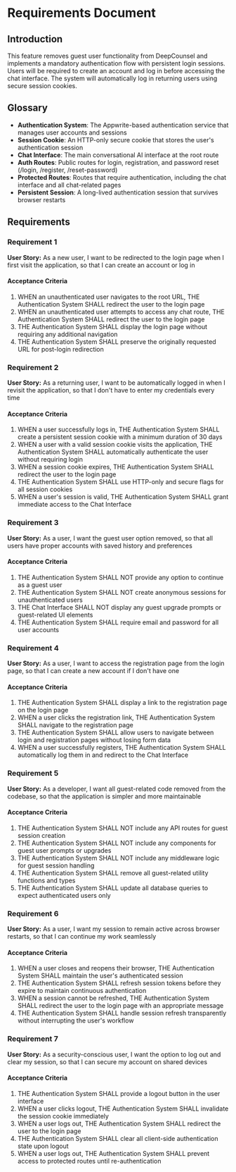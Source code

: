 # Requirements Document

## Introduction

This feature removes guest user functionality from DeepCounsel and implements a mandatory authentication flow with persistent login sessions. Users will be required to create an account and log in before accessing the chat interface. The system will automatically log in returning users using secure session cookies.

## Glossary

- **Authentication System**: The Appwrite-based authentication service that manages user accounts and sessions
- **Session Cookie**: An HTTP-only secure cookie that stores the user's authentication session
- **Chat Interface**: The main conversational AI interface at the root route
- **Auth Routes**: Public routes for login, registration, and password reset (/login, /register, /reset-password)
- **Protected Routes**: Routes that require authentication, including the chat interface and all chat-related pages
- **Persistent Session**: A long-lived authentication session that survives browser restarts

## Requirements

### Requirement 1

**User Story:** As a new user, I want to be redirected to the login page when I first visit the application, so that I can create an account or log in

#### Acceptance Criteria

1. WHEN an unauthenticated user navigates to the root URL, THE Authentication System SHALL redirect the user to the login page
2. WHEN an unauthenticated user attempts to access any chat route, THE Authentication System SHALL redirect the user to the login page
3. THE Authentication System SHALL display the login page without requiring any additional navigation
4. THE Authentication System SHALL preserve the originally requested URL for post-login redirection

### Requirement 2

**User Story:** As a returning user, I want to be automatically logged in when I revisit the application, so that I don't have to enter my credentials every time

#### Acceptance Criteria

1. WHEN a user successfully logs in, THE Authentication System SHALL create a persistent session cookie with a minimum duration of 30 days
2. WHEN a user with a valid session cookie visits the application, THE Authentication System SHALL automatically authenticate the user without requiring login
3. WHEN a session cookie expires, THE Authentication System SHALL redirect the user to the login page
4. THE Authentication System SHALL use HTTP-only and secure flags for all session cookies
5. WHEN a user's session is valid, THE Authentication System SHALL grant immediate access to the Chat Interface

### Requirement 3

**User Story:** As a user, I want the guest user option removed, so that all users have proper accounts with saved history and preferences

#### Acceptance Criteria

1. THE Authentication System SHALL NOT provide any option to continue as a guest user
2. THE Authentication System SHALL NOT create anonymous sessions for unauthenticated users
3. THE Chat Interface SHALL NOT display any guest upgrade prompts or guest-related UI elements
4. THE Authentication System SHALL require email and password for all user accounts

### Requirement 4

**User Story:** As a user, I want to access the registration page from the login page, so that I can create a new account if I don't have one

#### Acceptance Criteria

1. THE Authentication System SHALL display a link to the registration page on the login page
2. WHEN a user clicks the registration link, THE Authentication System SHALL navigate to the registration page
3. THE Authentication System SHALL allow users to navigate between login and registration pages without losing form data
4. WHEN a user successfully registers, THE Authentication System SHALL automatically log them in and redirect to the Chat Interface

### Requirement 5

**User Story:** As a developer, I want all guest-related code removed from the codebase, so that the application is simpler and more maintainable

#### Acceptance Criteria

1. THE Authentication System SHALL NOT include any API routes for guest session creation
2. THE Authentication System SHALL NOT include any components for guest user prompts or upgrades
3. THE Authentication System SHALL NOT include any middleware logic for guest session handling
4. THE Authentication System SHALL remove all guest-related utility functions and types
5. THE Authentication System SHALL update all database queries to expect authenticated users only

### Requirement 6

**User Story:** As a user, I want my session to remain active across browser restarts, so that I can continue my work seamlessly

#### Acceptance Criteria

1. WHEN a user closes and reopens their browser, THE Authentication System SHALL maintain the user's authenticated session
2. THE Authentication System SHALL refresh session tokens before they expire to maintain continuous authentication
3. WHEN a session cannot be refreshed, THE Authentication System SHALL redirect the user to the login page with an appropriate message
4. THE Authentication System SHALL handle session refresh transparently without interrupting the user's workflow

### Requirement 7

**User Story:** As a security-conscious user, I want the option to log out and clear my session, so that I can secure my account on shared devices

#### Acceptance Criteria

1. THE Authentication System SHALL provide a logout button in the user interface
2. WHEN a user clicks logout, THE Authentication System SHALL invalidate the session cookie immediately
3. WHEN a user logs out, THE Authentication System SHALL redirect the user to the login page
4. THE Authentication System SHALL clear all client-side authentication state upon logout
5. WHEN a user logs out, THE Authentication System SHALL prevent access to protected routes until re-authentication
